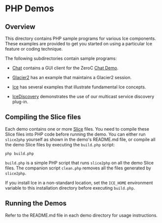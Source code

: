 # PHP Demos

## Overview

This directory contains PHP sample programs for various Ice components. These
examples are provided to get you started on using a particular Ice feature or
coding technique.

The following subdirectories contain sample programs:

- [Chat](./Chat) contains a GUI client for the ZeroC [Chat Demo][1].

- [Glacier2](./Glacier2) has an example that maintains a Glacier2 session.

- [Ice](./Ice) has several examples that illustrate fundamental Ice concepts.

- [IceDiscovery](./IceDiscovery) demonstrates the use of our multicast service
discovery plug-in.

## Compiling the Slice files

Each demo contains one or more [Slice][2] files. You need to compile these Slice
files into PHP code before running the demo. You can either run `slice2php`
yourself as shown in the demo's README.md file, or compile all the demo Slice
files by executing the `build.php` script:

```shell
php build.php
```

`build.php` is a simple PHP script that runs `slice2php` on all the demo
Slice files. The companion script `clean.php` removes all the files generated by
`slice2php`.

If you install Ice in a non-standard location, set the `ICE_HOME` environment
variable to this installation directory before executing `build.php`.

## Running the Demos

Refer to the README.md file in each demo directory for usage instructions.

[1]: https://doc.zeroc.com/technical-articles/general-topics/chat-demo
[2]: https://doc.zeroc.com/ice/3.7/the-slice-language
